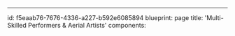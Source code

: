 ---
id: f5eaab76-7676-4336-a227-b592e6085894
blueprint: page
title: 'Multi-Skilled Performers & Aerial Artists'
components:
